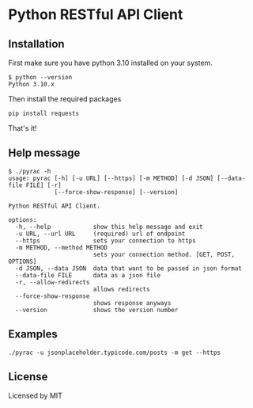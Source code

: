 # Python RESTful API Client
## Installation
First make sure you have python 3.10 installed on your system.

```
$ python --version
Python 3.10.x
```

Then install the required packages
```
pip install requests
```
That's it!

## Help message
```
$ ./pyrac -h
usage: pyrac [-h] [-u URL] [--https] [-m METHOD] [-d JSON] [--data-file FILE] [-r]
             [--force-show-response] [--version]

Python RESTful API Client.

options:
  -h, --help            show this help message and exit
  -u URL, --url URL     (required) url of endpoint
  --https               sets your connection to https
  -m METHOD, --method METHOD
                        sets your connection method. [GET, POST, OPTIONS]
  -d JSON, --data JSON  data that want to be passed in json format
  --data-file FILE      data as a json file
  -r, --allow-redirects
                        allows redirects
  --force-show-response
                        shows response anyways
  --version             shows the version number
```
## Examples
```
./pyrac -u jsonplaceholder.typicode.com/posts -m get --https
```
## License
Licensed by MIT
